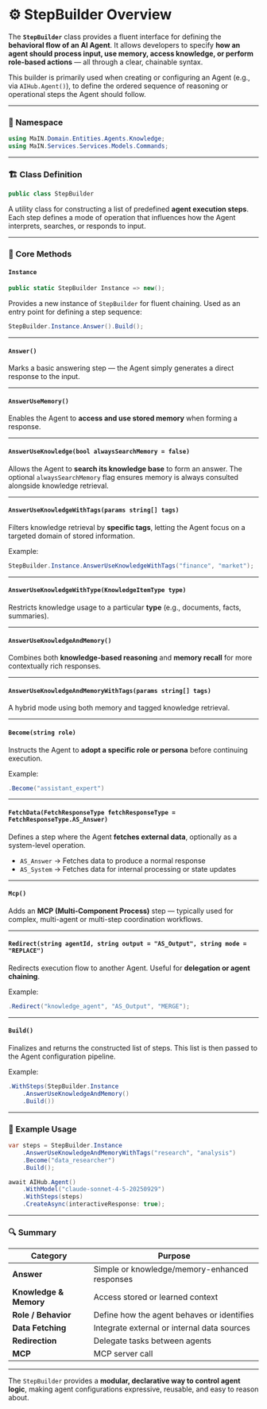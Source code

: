 # ⚙️ StepBuilder Overview

The **`StepBuilder`** class provides a fluent interface for defining the **behavioral flow of an AI Agent**.
It allows developers to specify **how an agent should process input, use memory, access knowledge, or perform role-based actions** — all through a clear, chainable syntax.

This builder is primarily used when creating or configuring an Agent (e.g., via `AIHub.Agent()`), to define the ordered sequence of reasoning or operational steps the Agent should follow.

---

### 🧩 Namespace

```csharp
using MaIN.Domain.Entities.Agents.Knowledge;
using MaIN.Services.Services.Models.Commands;
```

---

### 🏗️ Class Definition

```csharp
public class StepBuilder
```

A utility class for constructing a list of predefined **agent execution steps**.
Each step defines a mode of operation that influences how the Agent interprets, searches, or responds to input.

---

### 🔹 Core Methods

#### **`Instance`**

```csharp
public static StepBuilder Instance => new();
```

Provides a new instance of `StepBuilder` for fluent chaining.
Used as an entry point for defining a step sequence:

```csharp
StepBuilder.Instance.Answer().Build();
```

---

#### **`Answer()`**

Marks a basic answering step — the Agent simply generates a direct response to the input.

---

#### **`AnswerUseMemory()`**

Enables the Agent to **access and use stored memory** when forming a response.

---

#### **`AnswerUseKnowledge(bool alwaysSearchMemory = false)`**

Allows the Agent to **search its knowledge base** to form an answer.
The optional `alwaysSearchMemory` flag ensures memory is always consulted alongside knowledge retrieval.

---

#### **`AnswerUseKnowledgeWithTags(params string[] tags)`**

Filters knowledge retrieval by **specific tags**, letting the Agent focus on a targeted domain of stored information.

Example:

```csharp
StepBuilder.Instance.AnswerUseKnowledgeWithTags("finance", "market");
```

---

#### **`AnswerUseKnowledgeWithType(KnowledgeItemType type)`**

Restricts knowledge usage to a particular **type** (e.g., documents, facts, summaries).

---

#### **`AnswerUseKnowledgeAndMemory()`**

Combines both **knowledge-based reasoning** and **memory recall** for more contextually rich responses.

---

#### **`AnswerUseKnowledgeAndMemoryWithTags(params string[] tags)`**

A hybrid mode using both memory and tagged knowledge retrieval.

---

#### **`Become(string role)`**

Instructs the Agent to **adopt a specific role or persona** before continuing execution.

Example:

```csharp
.Become("assistant_expert")
```

---

#### **`FetchData(FetchResponseType fetchResponseType = FetchResponseType.AS_Answer)`**

Defines a step where the Agent **fetches external data**, optionally as a system-level operation.

* `AS_Answer` → Fetches data to produce a normal response
* `AS_System` → Fetches data for internal processing or state updates

---

#### **`Mcp()`**

Adds an **MCP (Multi-Component Process)** step — typically used for complex, multi-agent or multi-step coordination workflows.

---

#### **`Redirect(string agentId, string output = "AS_Output", string mode = "REPLACE")`**

Redirects execution flow to another Agent.
Useful for **delegation or agent chaining**.

Example:

```csharp
.Redirect("knowledge_agent", "AS_Output", "MERGE");
```

---

#### **`Build()`**

Finalizes and returns the constructed list of steps.
This list is then passed to the Agent configuration pipeline.

Example:

```csharp
.WithSteps(StepBuilder.Instance
    .AnswerUseKnowledgeAndMemory()
    .Build())
```

---

### 🧠 Example Usage

```csharp
var steps = StepBuilder.Instance
    .AnswerUseKnowledgeAndMemoryWithTags("research", "analysis")
    .Become("data_researcher")
    .Build();

await AIHub.Agent()
    .WithModel("claude-sonnet-4-5-20250929")
    .WithSteps(steps)
    .CreateAsync(interactiveResponse: true);
```

---

### 🔍 Summary

| Category               | Purpose                                       |
| ---------------------- | --------------------------------------------- |
| **Answer**             | Simple or knowledge/memory-enhanced responses |
| **Knowledge & Memory** | Access stored or learned context              |
| **Role / Behavior**    | Define how the agent behaves or identifies    |
| **Data Fetching**      | Integrate external or internal data sources   |
| **Redirection**        | Delegate tasks between agents                 |
| **MCP**                | MCP server call                               |

---

The `StepBuilder` provides a **modular, declarative way to control agent logic**, making agent configurations expressive, reusable, and easy to reason about.
